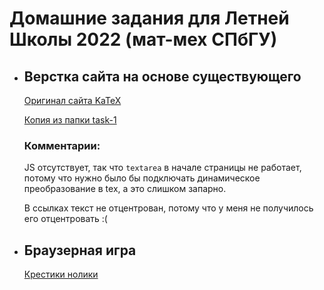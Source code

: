 # Домашние задания для Летней Школы 2022 (мат-мех СПбГУ)

* ## Верстка сайта на основе существующего
    [Оригинал сайта KaTeX](https://katex.org/)
    
    [Копия из папки task-1](https://astatochek.github.io/task-1/)
    
    ### Комментарии:

    JS отсутствует, так что `textarea` в начале страницы не работает, потому что нужно было бы подключать динамическое преобразование в tex, а это слишком запарно.

    В ссылках текст не отцентрован, потому что у меня не получилось его отцентровать :(

* ## Браузерная игра
    [Крестики нолики](https://astatochek.github.io/task-2/index.html)


